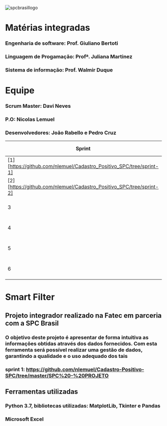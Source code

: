 ![spcbrasillogo](https://user-images.githubusercontent.com/53242511/81332408-6f3e0700-9079-11ea-8282-9667e3b7eeda.jpg)
# **Matérias integradas**
### Engenharia de software: Prof. Giuliano Bertoti
### Linguagem de Progamação: Profª. Juliana Martinez
### Sistema de informação: Prof. Walmir Duque

# **Equipe**
### **Scrum Master:** Davi Neves
### **P.O:** Nicolas Lemuel
### **Desenvolvedores:** João Rabello e Pedro Cruz



|Sprint   | Data de entrega  |
|---|---|
| [1] [https://github.com/nlemuel/Cadastro_Positivo_SPC/tree/sprint-1]  | 16/03/2020 - 20/03/2020  |
| [2] [https://github.com/nlemuel/Cadastro_Positivo_SPC/tree/sprint-2] | 11/05/2020 - 15/05/2020  |
|  3 |  25/05/2020 - 29/06/2020 |
|  4 | 08/06/2020 - 12/06/2020   |
|  5 | 22/06/2020 - 26/06/2020  |
|  6 | 06/07/2020 - 10/07/2020  |







# **Smart Filter**
## **Projeto integrador realizado na Fatec em parceria com a SPC Brasil** 
### O objetivo deste projeto é apresentar de forma intuitiva as informações obtidas através dos dados fornecidos. Com esta ferramenta será possível realizar uma gestão de dados, garantindo a qualidade e o uso adequado dos tais
### sprint 1: https://github.com/nlemuel/Cadastro-Positivo-SPC/tree/master/SPC%20-%20PROJETO

## **Ferramentas utilizadas**

### Python 3.7, bibliotecas utilizadas: MatplotLib, Tkinter e Pandas
### Microsoft Excel
